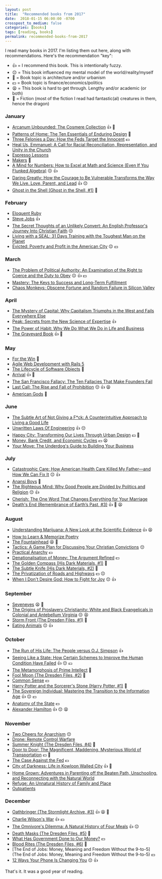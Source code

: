 ```yaml
---
layout: post
title:  "Recommended books from 2017"
date:  2018-01-15 06:00:00 -0700
crosspost_to_medium: false
categories: [books]
tags: [reading, books]
permalink: recommended-books-from-2017
---
```



I read many books in 2017. I'm listing them out here, along with recommendations. Here's the recommendation "key":

- 👍 = I recommend this book. This is intentionally fuzzy.
- 😔 = This book influenced my mental model of the world/reality/myself
- 🏢 = Book topic is architecture and/or urbanism
- 💵 = Book topic is finance/economics/politics
- 😫 = This book is hard to get through. Lengthy and/or academic (or both)
- 🐲 = Fiction (most of the fiction I read had fantastic(al) creatures in them, hence the dragon)


### January

- [Arcanum Unbounded: The Cosmere Collection](https://www.goodreads.com/book/show/28595941-arcanum-unbounded) 👍 🐲
- [Patterns of Home: The Ten Essentials of Enduring Design](https://www.goodreads.com/book/show/885970.Patterns_of_Home) 🏢
- [Three Felonies a Day: How the Feds Target the Innocent](https://www.goodreads.com/book/show/6611240-three-felonies-a-day) 💵
- [Heal Us, Emmanuel: A Call for Racial Reconciliation, Representation, and Unity in the Church](https://www.goodreads.com/book/show/30137076-heal-us-emmanuel)
- [Espresso Lessons](https://www.goodreads.com/book/show/7292000-espresso-lessons)
- [Makers](https://www.goodreads.com/book/show/6422238-makers) 🐲
- [A Mind for Numbers: How to Excel at Math and Science (Even If You Flunked Algebra)](https://www.goodreads.com/book/show/18693655-a-mind-for-numbers) 😔 👍
- [Daring Greatly: How the Courage to Be Vulnerable Transforms the Way We Live, Love, Parent, and Lead](https://www.goodreads.com/book/show/13588356-daring-greatly) 👍 😔
- [Ghost in the Shell (Ghost in the Shell, \#1)](https://www.goodreads.com/book/show/35870.Ghost_in_the_Shell) 🐲

<!--more-->

### February

- [Eloquent Ruby](https://www.goodreads.com/book/show/9364729-eloquent-ruby)
- [Steve Jobs](https://www.goodreads.com/book/show/11084145-steve-jobs) 👍
- [The Secret Thoughts of an Unlikely Convert: An English Professor's Journey Into Christian Faith](https://www.goodreads.com/book/show/14741290-the-secret-thoughts-of-an-unlikely-convert) 😔
- [Living with a SEAL: 31 Days Training with the Toughest Man on the Planet](https://www.goodreads.com/book/show/25066990-living-with-a-seal)
- [Evicted: Poverty and Profit in the American City](https://www.goodreads.com/book/show/25852784-evicted) 😔 💵

### March

- [The Problem of Political Authority: An Examination of the Right to Coerce and the Duty to Obey](https://www.goodreads.com/book/show/15794037-the-problem-of-political-authority) 😔 👍 💵
- [Mastery: The Keys to Success and Long-Term Fulfillment](https://www.goodreads.com/book/show/81940.Mastery)
- [Chaos Monkeys: Obscene Fortune and Random Failure in Silicon Valley](https://www.goodreads.com/book/show/28259132-chaos-monkeys)

### April

- [The Mystery of Capital: Why Capitalism Triumphs in the West and Fails Everywhere Else](https://www.goodreads.com/book/show/86154.The_Mystery_of_Capital)
- [Peak: Secrets from the New Science of Expertise](https://www.goodreads.com/book/show/26312997-peak) 👍
- [The Power of Habit: Why We Do What We Do in Life and Business](https://www.goodreads.com/book/show/12609433-the-power-of-habit)
- [The Graveyard Book](https://www.goodreads.com/book/show/2213661.The_Graveyard_Book) 👍 🐲

### May

- [For the Win](https://www.goodreads.com/book/show/7241373-for-the-win) 🐲
- [Agile Web Development with Rails 5](https://www.goodreads.com/book/show/29902035-agile-web-development-with-rails-5)
- [The Lifecycle of Software Objects](https://www.goodreads.com/book/show/7886338-the-lifecycle-of-software-objects) 🐲
- [Arrival](https://www.goodreads.com/book/show/33115566-arrival) 👍 🐲
- [The San Francisco Fallacy: The Ten Fallacies That Make Founders Fail](https://www.goodreads.com/book/show/35111930-the-san-francisco-fallacy)
- [Last Call: The Rise and Fall of Prohibition](https://www.goodreads.com/book/show/7324357-last-call) 😔 👍 😫
- [American Gods](https://www.goodreads.com/book/show/30165203-american-gods) 🐲


### June

- [The Subtle Art of Not Giving a F*ck: A Counterintuitive Approach to Living a Good Life](https://www.goodreads.com/book/show/28257707-the-subtle-art-of-not-giving-a-f-ck)
- [Unwritten Laws Of Engineering](https://www.goodreads.com/book/show/13122143-unwritten-laws-of-engineering) 👍 😔
- [Happy City: Transforming Our Lives Through Urban Design](https://www.goodreads.com/book/show/13330588-happy-city) 💵 🏢
- [Money, Bank Credit, and Economic Cycles](https://www.goodreads.com/book/show/54388.Money_Bank_Credit_and_Economic_Cycles) 💵 😫
- [Your Move: The Underdog's Guide to Building Your Business](https://www.goodreads.com/book/show/35202699-your-move)

### July

- [Catastrophic Care: How American Health Care Killed My Father—and How We Can Fix It](https://www.goodreads.com/book/show/13642523-catastrophic-care) 😔 👍
- [Anansi Boys](https://www.goodreads.com/book/show/2744.Anansi_Boys) 🐲
- [The Righteous Mind: Why Good People are Divided by Politics and Religion](https://www.goodreads.com/book/show/11324722-the-righteous-mind) 😔 👍
- [Cherish: The One Word That Changes Everything for Your Marriage](https://www.goodreads.com/book/show/29491894-cherish)
- [Death's End (Remembrance of Earth’s Past, \#3)](https://www.goodreads.com/book/show/25451264-death-s-end) 👍 🐲 😫

### August

- [Understanding Marijuana: A New Look at the Scientific Evidence](https://www.goodreads.com/book/show/332583.Understanding_Marijuana) 👍 😫
- [How to Learn & Memorize Poetry](https://www.goodreads.com/book/show/19411707-how-to-learn-memorize-poetry-using-a-memory-palace-specifically-de)
- [The Fountainhead](https://www.goodreads.com/book/show/2122.The_Fountainhead) 😫 🐲
- [Tactics: A Game Plan for Discussing Your Christian Convictions](https://www.goodreads.com/book/show/2984216-tactics) 😔
- [Practical Anarchy](https://www.goodreads.com/book/show/4553119-practical-anarchy) 💵
- [Denationalisation of Money: The Argument Refined](https://www.goodreads.com/book/show/3089447-denationalisation-of-money) 💵
- [The Golden Compass (His Dark Materials, \#1)](https://www.goodreads.com/book/show/119322.The_Golden_Compass) 🐲
- [The Subtle Knife (His Dark Materials, \#2)](https://www.goodreads.com/book/show/119324.The_Subtle_Knife) 🐲
- [The Privatization of Roads and Highways](https://www.goodreads.com/book/show/12720771-the-privatization-of-roads-and-highways) 💵 😔
- [When I Don't Desire God: How to Fight for Joy](https://www.goodreads.com/book/show/45352.When_I_Don_t_Desire_God) 😔 👍

### September
- [Seveneves](https://www.goodreads.com/book/show/22816087-seveneves) 😫 🐲
- [The Origins of Proslavery Christianity: White and Black Evangelicals in Colonial and Antebellum Virginia](https://www.goodreads.com/book/show/2507760.The_Origins_of_Proslavery_Christianity) 😔 😫
- [Storm Front (The Dresden Files, \#1)](https://www.goodreads.com/book/show/47212.Storm_Front) 🐲
- [Eating Animals](https://www.goodreads.com/book/show/6604712-eating-animals) 😔 👍


### October

- [The Run of His Life: The People versus O.J. Simpson](https://www.goodreads.com/book/show/280412.The_Run_of_His_Life_) 👍
- [Seeing Like a State: How Certain Schemes to Improve the Human Condition Have Failed](https://www.goodreads.com/book/show/20186.Seeing_Like_a_State) 👍 😔 💵
- [The Metamorphosis of Prime Intellect](https://www.goodreads.com/book/show/64341.The_Metamorphosis_of_Prime_Intellect) 🐲
- [Fool Moon (The Dresden Files, \#2)](https://www.goodreads.com/book/show/91477.Fool_Moon) 🐲
- [Common Sense](https://www.goodreads.com/book/show/161744.Common_Sense) 💵
- [Harry Potter and the Sorcerer's Stone (Harry Potter, \#1)](https://www.goodreads.com/book/show/3.Harry_Potter_and_the_Sorcerer_s_Stone) 🐲
- [The Sovereign Individual: Mastering the Transition to the Information Age](https://www.goodreads.com/book/show/82256.The_Sovereign_Individual) 👍 😔 💵
- [Anatomy of the State](https://www.goodreads.com/book/show/6613404-anatomy-of-the-state)  💵
- [Alexander Hamilton](https://www.goodreads.com/book/show/16130.Alexander_Hamilton) 👍 😔 😫


### November

- [Two Cheers for Anarchism](https://www.goodreads.com/book/show/14891877-two-cheers-for-anarchism) 😔
- [Drone: Remote Control Warfare](https://www.goodreads.com/book/show/27310522-drone)
- [Summer Knight (The Dresden Files, \#4)](https://www.goodreads.com/book/show/91478.Summer_Knight) 🐲
- [Door to Door: The Magnificent, Maddening, Mysterious World of Transportation](https://www.goodreads.com/book/show/25817279-door-to-door) 💵 🏢
- [The Case Against the Fed](https://www.goodreads.com/book/show/81976.The_Case_Against_the_Fed) 💵
- [City of Darkness: Life in Kowloon Walled City](https://www.goodreads.com/book/show/815790.City_of_Darkness) 👍 🏢
- [Home Grown: Adventures in Parenting off the Beaten Path, Unschooling, and Reconnecting with the Natural World](https://www.goodreads.com/book/show/20176373-home-grown)
- [Refuge: An Unnatural History of Family and Place](https://www.goodreads.com/book/show/820924.Refuge)
- [Outpatients](https://www.goodreads.com/book/show/25855473-outpatients)

### December

- [Oathbringer (The Stormlight Archive, \#3)](https://www.goodreads.com/book/show/34002132-oathbringer) 👍 😫 🐲
- [Charlie Wilson's War](https://www.goodreads.com/book/show/29358.Charlie_Wilson_s_War) 👍 💵
- [The Omnivore's Dilemma: A Natural History of Four Meals](https://www.goodreads.com/book/show/3109.The_Omnivore_s_Dilemma) 👍 😔
- [Death Masks (The Dresden Files, \#5)](https://www.goodreads.com/book/show/91479.Death_Masks) 🐲
- [What Has Government Done to Our Money?](https://www.goodreads.com/book/show/81977.What_Has_Government_Done_to_Our_Money_and_The_Case_for_the_100_Percent_Gold_Dollar) 💵
- [Blood Rites (The Dresden Files, \#6)](https://www.goodreads.com/book/show/99383.Blood_Rites) 🐲
- [The End of Jobs: Money, Meaning and Freedom Without the 9-to-5](The End of Jobs: Money, Meaning and Freedom Without the 9-to-5) 💵
- [12 Ways Your Phone Is Changing You](https://www.goodreads.com/book/show/31804439-12-ways-your-phone-is-changing-you) 😔 👍


That's it. It was a good year of reading.
